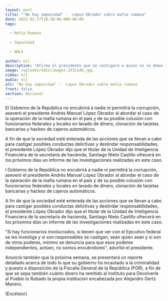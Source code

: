 ```yaml
---
layout: post
title: "‘No hay impunidad’ -  López Obrador sobre mafia rumana"
date: 2021-02-17T18:38:00.000-06:00
tags:
  
  - Mafia Rumana
  
  - Impunidad
  
  - AMLO
  
author: nil
description: "Afirma el presidente que se castigará a quien se le demuestre su colusión con el lavado de dinero, clonación de tarjetas bancarias…; urge a UIF informar acerca de este caso"
image: /uploads/2021/images-2531140.jpg
video: nil
audio: nil
alt: ‘No hay impunidad’ -  López Obrador sobre mafia rumana
front: false
section: Nacional
---
```


El Gobierno de la República no encubrirá a nadie ni permitirá la corrupción, aseveró el presidente Andrés Manuel López Obrador al abordar el caso de la operación de la mafia rumana en el país y de su posible colusión con funcionarios federales y locales en lavado de dinero, clonación de tarjetas bancarias y hackeo de cajeros automáticos.

A fin de que la sociedad esté enterada de las acciones que se llevan a cabo para castigar posibles conductas delictivas y deslindar responsabilidades, el presidente López Obrador dijo que el titular de la Unidad de Inteligencia Financiera de la secretaría de hacienda, Santiago Nieto Castillo ofrecerá en los próximos días un informe de las investigaciones realizadas en este caso.

l Gobierno de la República no encubrirá a nadie ni permitirá la corrupción, aseveró el presidente Andrés Manuel López Obrador al abordar el caso de la operación de la mafia rumana en el país y de su posible colusión con funcionarios federales y locales en lavado de dinero, clonación de tarjetas bancarias y hackeo de cajeros automáticos.

A fin de que la sociedad esté enterada de las acciones que se llevan a cabo para castigar posibles conductas delictivas y deslindar responsabilidades, el presidente López Obrador dijo que el titular de la Unidad de Inteligencia Financiera de la secretaría de hacienda, Santiago Nieto Castillo ofrecerá en los próximos días un informe de las investigaciones realizadas en este caso.

"Si hay funcionarios involucrados, si tienen que ver con el Ejecutivo federal se les investiga y si son responsables se castigan, sean quien sean y si son de otros poderes, mínimo se denuncia para que esos poderes independientes, actúen, no somos encubridores", advirtió el presidente.

Anunció también que la próxima semana, se presentará un reporte detallado acerca de todo lo que su gobierno ha incautado a la criminalidad y puesto a disposición de la Fiscalía General de la República (FGR), a fin de que se sepa también cuánto dinero ha remitido al Instituto para Devolverle al Pueblo lo Robado la propia institución encabezada por Alejandro Gertz Manero.

(Excélsior)